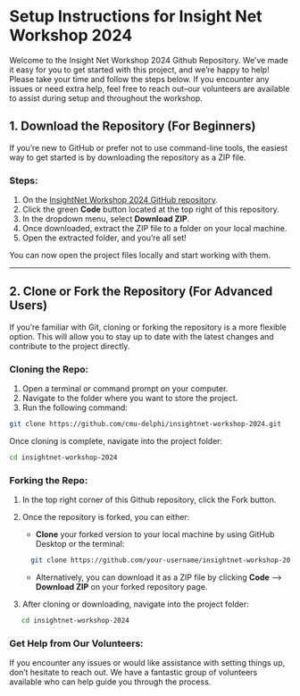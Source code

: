 # Setup Instructions for Insight Net Workshop 2024


Welcome to the Insight Net Workshop 2024 Github Repository. We’ve made
it easy for you to get started with this project, and we’re happy to
help! Please take your time and follow the steps below. If you encounter
any issues or need extra help, feel free to reach out–our volunteers are
available to assist during setup and throughout the workshop.

## 1. **Download the Repository (For Beginners)**

If you’re new to GitHub or prefer not to use command-line tools, the
easiest way to get started is by downloading the repository as a ZIP
file.

### Steps:

1.  On the [InsightNet Workshop 2024 GitHub
    repository](https://github.com/cmu-delphi/insightnet-workshop-2024).
2.  Click the green **Code** button located at the top right of this
    repository.
3.  In the dropdown menu, select **Download ZIP**.
4.  Once downloaded, extract the ZIP file to a folder on your local
    machine.
5.  Open the extracted folder, and you’re all set!

You can now open the project files locally and start working with them.

------------------------------------------------------------------------

## 2. **Clone or Fork the Repository (For Advanced Users)**

If you’re familiar with Git, cloning or forking the repository is a more
flexible option. This will allow you to stay up to date with the latest
changes and contribute to the project directly.

<!-- Cloning: You get a local copy of the repository (on your computer), but you're working directly with the original repo. If you want to contribute to the original, you'll either need write access or need to fork it.
Forking: You get a personal copy of the repository on GitHub under your account, and you have full control over this copy. From there, you can create a pull request to propose changes back to the original repo.
-->

### **Cloning the Repo**:

<!-- You'll get a local copy of the repository. -->

1.  Open a terminal or command prompt on your computer.
2.  Navigate to the folder where you want to store the project.
3.  Run the following command:

``` bash
git clone https://github.com/cmu-delphi/insightnet-workshop-2024.git
```

Once cloning is complete, navigate into the project folder:

``` bash
cd insightnet-workshop-2024
```

### **Forking the Repo**:

1.  In the top right corner of this Github repository, click the Fork
    button.
2.  Once the repository is forked, you can either:
    - **Clone** your forked version to your local machine by using
      GitHub Desktop or the terminal:

    ``` bash
      git clone https://github.com/your-username/insightnet-workshop-2024.git
    ```

    - Alternatively, you can download it as a ZIP file by clicking
      **Code** –\> **Download ZIP** on your forked repository page.
3.  After cloning or downloading, navigate into the project folder:

``` bash
   cd insightnet-workshop-2024
```

### **Get Help from Our Volunteers:**

If you encounter any issues or would like assistance with setting things
up, don’t hesitate to reach out. We have a fantastic group of volunteers
available who can help guide you through the process.
